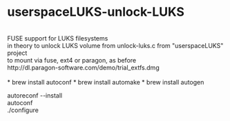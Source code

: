 # userspaceLUKS-unlock-LUKS
<br>
FUSE support for LUKS filesystems
<br>
in theory to unlock LUKS volume from unlock-luks.c from "userspaceLUKS" project
<br>
to mount via fuse, ext4 or paragon, as before
<br>
http://dl.paragon-software.com/demo/trial_extfs.dmg
<br>

<br>
 * brew install autoconf
 * brew install automake
 * brew install autogen
 <br>
 
 


autoreconf --install
<br>
autoconf
<br>
./configure
